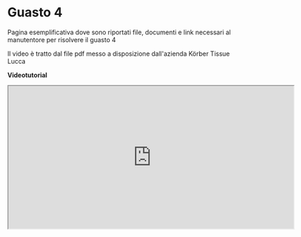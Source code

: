 # Guasto 4
Pagina esemplificativa dove sono riportati file, documenti e link necessari al manutentore per risolvere il guasto 4

Il video è tratto dal file pdf messo a disposizione dall'azienda Körber Tissue Lucca

**Videotutorial**
<html lang="it"> 
<body>
    <div class="container">
         <!-- finestra popup 3 -->
        <a href="#x" class="overlay" id="win3"></a>
        <div class="popup">
            <div class="video">
         <!-- il link you tube deve essere selezionato dal link di rete lasciando la cartella embed -->
		    <iframe width="640" height="320" src="https://youtube.com/embed/XWbPZUjvHSQ" ></iframe>
            </div>
            <a class="close" title="Chiudere" href="modal.html" onclick = "modal.html(); return false;"></a>
        </div>
    </div>
</body>
</html>
